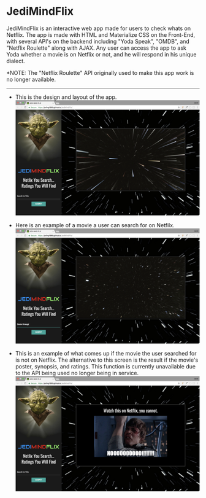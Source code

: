 # JediMindFlix
JediMindFlix is an interactive web app made for users to check whats on Netflix. The app is made with HTML and Materialize CSS on the Front-End, with several API's on the backend including "Yoda Speak", "OMDB", and "Netflix Roulette" along with AJAX. Any user can access the app to ask Yoda whether a movie is on Netflix or not, and he will respond in his unique dialect.

*NOTE: The "Netflix Roulette" API originally used to make this app work is no longer available.

---

- This is the design and layout of the app.
![INTRO](assets/images/read_me/intro.png)

- Here is an example of a movie a user can search for on Netfilx.
![SEARCH](assets/images/read_me/search.png)

- This is an example of what comes up if the movie the user searched for is not on Netflix. The alternative to this screen is the result if the movie's poster, synopsis, and ratings. This function is currently unavailable due to the API being used no longer being in service.
![RESULT](assets/images/read_me/result.png)
